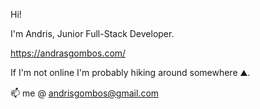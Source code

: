 Hi!

I'm Andris, Junior Full-Stack Developer.

https://andrasgombos.com/

If I'm not online I'm probably hiking around somewhere ⛰️.

📫 me @ andrisgombos@gmail.com

<!---
andrisgombos/andrisgombos is a ✨ special ✨ repository because its `README.md` (this file) appears on your GitHub profile.
You can click the Preview link to take a look at your changes.
--->
